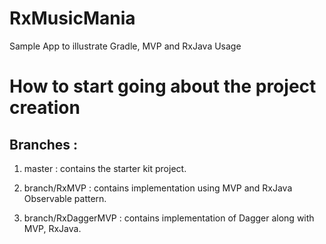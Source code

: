 # RxMusicMania
Sample App to illustrate Gradle, MVP and RxJava Usage

# How to start going about the project creation 
## Branches :

1. master : contains the starter kit project.

2. branch/RxMVP : contains implementation using MVP and RxJava Observable pattern.

3. branch/RxDaggerMVP : contains implementation of Dagger along with MVP, RxJava.
